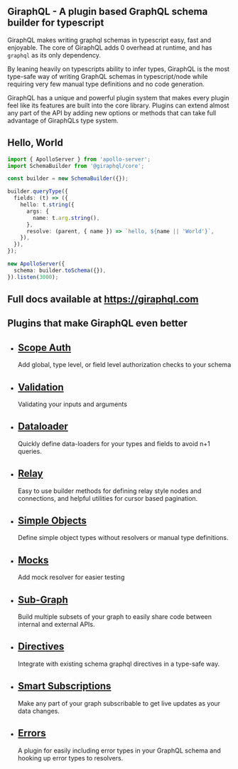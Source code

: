 ## GiraphQL - A plugin based GraphQL schema builder for typescript

GiraphQL makes writing graphql schemas in typescript easy, fast and enjoyable. The core of GiraphQL
adds 0 overhead at runtime, and has `graphql` as its only dependency.

By leaning heavily on typescripts ability to infer types, GiraphQL is the most type-safe way of
writing GraphQL schemas in typescript/node while requiring very few manual type definitions and no
code generation.

GiraphQL has a unique and powerful plugin system that makes every plugin feel like its features are
built into the core library. Plugins can extend almost any part of the API by adding new options or
methods that can take full advantage of GiraphQLs type system.

## Hello, World

```typescript
import { ApolloServer } from 'apollo-server';
import SchemaBuilder from '@giraphql/core';

const builder = new SchemaBuilder({});

builder.queryType({
  fields: (t) => ({
    hello: t.string({
      args: {
        name: t.arg.string(),
      },
      resolve: (parent, { name }) => `hello, ${name || 'World'}`,
    }),
  }),
});

new ApolloServer({
  schema: builder.toSchema({}),
}).listen(3000);
```

## Full docs available at https://giraphql.com

## Plugins that make GiraphQL even better

- ## [Scope Auth](https://giraphql.com/plugins/scope-auth)
  Add global, type level, or field level authorization checks to your schema
- ## [Validation](https://giraphql.com/plugins/validation)
  Validating your inputs and arguments
- ## [Dataloader](https://giraphql.com/plugins/dataloader)
  Quickly define data-loaders for your types and fields to avoid n+1 queries.
- ## [Relay](https://giraphql.com/plugins/relay)
  Easy to use builder methods for defining relay style nodes and connections, and helpful utilities
  for cursor based pagination.
- ## [Simple Objects](https://giraphql.com/plugins/simple-objects)
  Define simple object types without resolvers or manual type definitions.
- ## [Mocks](https://giraphql.com/plugins/mocks)
  Add mock resolver for easier testing
- ## [Sub-Graph](https://giraphql.com/plugins/sub-graph)
  Build multiple subsets of your graph to easily share code between internal and external APIs.
- ## [Directives](https://giraphql.com/plugins/directives)
  Integrate with existing schema graphql directives in a type-safe way.
- ## [Smart Subscriptions](https://giraphql.com/plugins/smart-subscriptions)
  Make any part of your graph subscribable to get live updates as your data changes.
- ## [Errors](https://giraphql.com/plugins/errors.md)
  A plugin for easily including error types in your GraphQL schema and hooking up error types to
  resolvers.
